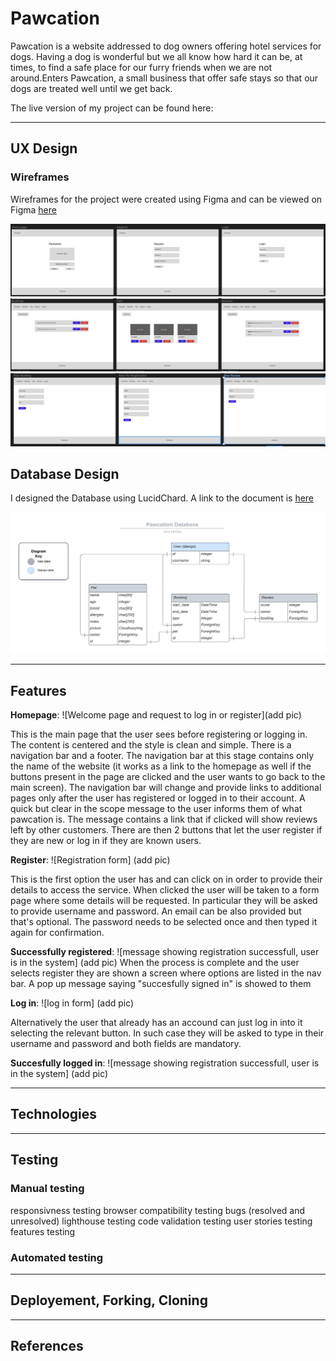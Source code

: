 # Pawcation

Pawcation is a website addressed to dog owners offering hotel services for dogs. Having a dog is wonderful but we all know how hard it can be, at times,  to find a safe place for our furry friends when we are not around.Enters Pawcation, a small business that offer safe stays so that our dogs are treated well until we get back. 

The live version of my project can be found here: 
___
## UX Design

### Wireframes 
Wireframes for the project were created using Figma and can be viewed on Figma [here](https://www.figma.com/file/G1KsEzPmiHHn6TrtWUEKh2/Pawcation-Wireframes?type=design&node-id=4%3A376&mode=design&t=t87crDcdStwRB99v-1)

![Wireframes 1](readme-images/wireframes-1.png)
![Wireframes 2](readme-images/wireframes-2.png)
![Wireframes 3](readme-images/wireframes-3.png)

## Database Design 
I designed the Database using LucidChard. A link to the document is [here](https://lucid.app/lucidchart/2d227d87-755c-4bae-a0cb-cd0d41d74134/edit?viewport_loc=-720%2C-515%2C1875%2C903%2C0_0&invitationId=inv_8b495c89-08df-4f9f-bb0c-868687f2bdb8)

![Database Diagram](readme-images/database.png)


___
## Features 
__Homepage__: ![Welcome page and request to log in or register](add pic)

This is the main page that the user sees before registering or logging in. 
The content is centered and the style is clean and simple. 
There is a navigation bar and a footer.
The navigation bar at this stage contains only the name of the website (it works as a link to the homepage as well if the buttons present in the page are clicked and the user wants to go back to the main screen).
The navigation bar will change and provide links to additional pages only after the user has registered or logged in to their account.
A quick but clear in the scope message to the user informs them of what pawcation is. 
The message contains a link that if clicked will show reviews left by other customers.
There are then 2 buttons that let the user register if they are new or log in if they are known users. 

__Register__: ![Registration form] (add pic)

This is the first option the user has and can click on in order to provide their details to access the service. 
When clicked the user will be taken to a form page where some details will be requested. 
In particular they will be asked to provide username and password. An email can be also provided but that's optional. 
The password needs to be selected once and then typed it again for confirmation. 

__Successfully registered__: ![message showing registration successfull, user is in the system] (add pic)
When the process is complete and the user selects register they are shown a screen where options are listed in the nav bar. 
A pop up message saying "succesfully signed in" is showed to them  

__Log in__: ![log in form] (add pic)

Alternatively the user that already has an accound can just log in into it selecting the relevant button. 
In such case they will be asked to type in their username and password and both fields are mandatory. 

__Succesfully logged in__: ![message showing registration successfull, user is in the system] (add pic)



___
## Technologies

___
## Testing 

### Manual testing 
responsivness testing
browser compatibility testing
bugs (resolved and unresolved)
lighthouse testing
code validation testing 
user stories testing
features testing



### Automated testing

___
## Deployement, Forking, Cloning

___
## References